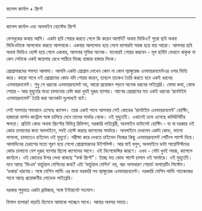 ক্যাগল কার্নাল + স্ক্রিপ্ট

---

ক্যাগল কার্নাল এবং অনলাইন হোস্টেড স্ক্রিপ্ট

ফেসবুকের কথায় আসি। একটা ছবি শেয়ার করতে গেলে কি করেন আপনি? অথবা ভিডিও? পুরো ছবি অথবা ভিডিওটাকে আপলোড করতে আপনাকে। একবার আপলোড হয়ে গেলে ব্যাপারটা সহজ হয়ে যায় আরো। আপনার ছবি অথবা ভিডিও হোস্ট হয়ে গেলে একবার, আপনার সুবিধা অনেক। যতবারই শেয়ার করবেন - মূল ছবিটা যেখানে থাকুক না কেন সেটাকে একই জায়গায় রেখে পাঠিয়ে দিচ্ছে হাজার হাজার লিংক।

প্রোগ্রামারদের সমস্যা আলাদা। আপনি একটা প্রোগ্রাম লেখেন কোন না কোন ল্যাঙ্গুয়েজ এনভায়রনমেন্টএর ওপর ভিত্তি করে।  কারো সাথে ওই প্রোগ্রামের কোড যদি শেয়ার করেন, তাহলে তাকেও তৈরি করতে হবে একই ধরনের এনভায়রনমেন্ট। শুধু সে ধরনের এনভায়রনমেন্ট নয়, আরো প্রয়োজন পড়বে অনেক ধরনের লাইব্রেরি। মোদ্দা কথা, কোড শেয়ার - আর মুহুর্তের মধ্যে চালানোর চেষ্টা করা খুবই দুরূহ ব্যাপার। আগের প্রোগ্রামের মত একই ধরনের ‘রানটাইম এনভায়রনমেন্ট’ তৈরি করা অনেকটা দুঃসাধ্যই বটে।

সেই সমস্যার সমাধানে এসেছে ক্যাগল। তারা একই সাথে আপনার সেই কোডের ‘রানটাইম এনভায়রনমেন্ট’ হোস্টিং, হাজারো ভার্সন কন্ট্রোল সঙ্গে চালিয়ে দেবে তাদের সার্ভার থেকে। ওই মুহুর্তেই। এখানেই চলে এসেছে কমিউনিটির ক্ষমতা। প্রতিটা কোড অথবা স্ক্রিপ্টের বিভিন্ন রিভিশন, দরকারি লাইব্রেরী, অনলাইন ডাটাসেট হোস্টিং - যা যা দরকার ওই কোড চালানোর জন্য অনলাইনে, সবই হোস্ট করছে ক্যাগলের সার্ভারে। অনলাইনে দেখলেন একটা কোড, ভালো লাগলো, চালাতেও চাইলেন ওই মুহূর্তে। পরীক্ষা করে দেখতে চাইলেন নিজের কিছু এনভায়রনমেন্ট সেটিংস পাল্টে দিয়ে। আলাদিনের চেরাগের মতো পূরণ হয়ে গেলো প্রোগ্রামারদের উইশলিস্ট। আর যাই বলুন, অনলাইনে ডাটা সায়েন্টিস্টদের কোড চালানো বেশ দুরূহ ব্যাপার ছিলো ক্যাগলের আগে। ওই ডিপেন্ডেন্সির কারণে। এখন - সেটা খুবই সহজ, ক্যাগলে কার্নালে। ওই কোডের উপর লেখা থাকছে “ফর্ক স্ক্রিপ্ট”। ইচ্ছে মত কোড পাল্টে চালান ওই সার্ভারে। ওই মুহূর্তেই। মনে আছে ‘ভিএম’ ভার্চুয়াল মেশিনের কথা? এটা ‘ভার্চুয়াল মেশিন’ নয়, বরং অসাধারণ শেয়ার্ড অপারেটিং সিস্টেম। ‘ডকার’ ধারণায়। সঙ্গে মেশিন লার্নিং এর জন্য দরকারি সব ল্যাঙ্গুয়েজ এনভায়রনমেন্ট। দরকারি মেশিন লার্নিং প্যাকেজের সাথে আছে প্রয়োজনীয় লোডেড  লাইব্রেরি।

দরকার শুধুমাত্র একটা ব্রাউজার, সঙ্গে ইন্টারনেট সংযোগ।

বিশাল ব্যাপার! বাড়তি হিসেবে আমাকে পাচ্ছেন সাথে। আমার অবসর সময়ে।

